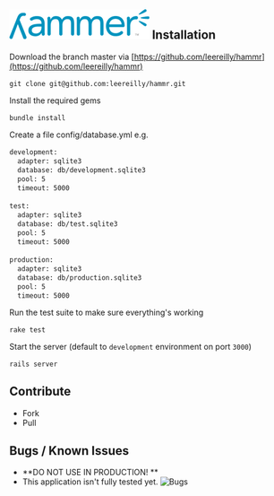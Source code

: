 ![Bugs](https://github.com/leereilly/hammr/raw/master/public/images/hammr-logo-small.png "Bugs")
Installation
------------

Download the branch master via [https://github.com/leereilly/hammr](https://github.com/leereilly/hammr)

    git clone git@github.com:leereilly/hammr.git
    
Install the required gems

    bundle install
   
Create a file config/database.yml e.g.


    development:
      adapter: sqlite3
      database: db/development.sqlite3
      pool: 5
      timeout: 5000

    test:
      adapter: sqlite3
      database: db/test.sqlite3
      pool: 5
      timeout: 5000

    production:
      adapter: sqlite3
      database: db/production.sqlite3
      pool: 5
      timeout: 5000
      
Run the test suite to make sure everything's working

    rake test      
      
Start the server (default to `development` environment on port `3000`)

    rails server   
    
Contribute
----------
* Fork
* Pull    
   
Bugs / Known Issues
-------------------   
* **DO NOT USE IN PRODUCTION! **
 * This application isn't fully tested yet.
![Bugs](http://i.imgur.com/K8vsw.gif "Bugs")
